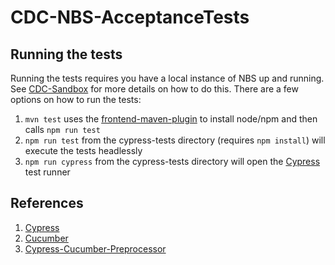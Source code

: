 # CDC-NBS-AcceptanceTests

## Running the tests
Running the tests requires you have a local instance of NBS up and running. See [CDC-Sandbox](https://github.com/enquizit/cdc-sandbox) for more details on how to do this.
There are a few options on how to run the tests:
1. `mvn test` uses the [frontend-maven-plugin](https://github.com/eirslett/frontend-maven-plugin) to install node/npm and then calls `npm run test`
1. `npm run test` from the cypress-tests directory (requires `npm install`) will execute the tests headlessly
1. `npm run cypress` from the cypress-tests directory will open the [Cypress](https://www.cypress.io/) test runner

## References
1. [Cypress](https://www.cypress.io/)
1. [Cucumber](https://cucumber.io/)
1. [Cypress-Cucumber-Preprocessor](https://github.com/badeball/cypress-cucumber-preprocessor)
